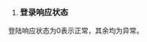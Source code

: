 1. ### <a name="_toc268791600"></a><a name="_toc269981766"></a><a name="_toc496253757"></a>登录响应状态

登陆响应状态为0表示正常，其余均为异常。